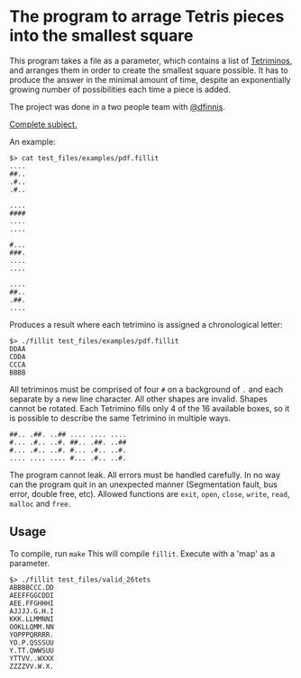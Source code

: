 # The program to arrage Tetris pieces into the smallest square

This program takes a file as a parameter, which contains a list of [Tetriminos](https://en.wikipedia.org/wiki/Tetromino), and arranges them in order to create the smallest square possible. It has to produce the answer in the minimal amount of time, despite an exponentially growing number of possibilities each time a piece is added.

The project was done in a two people team with [@dfinnis](https://github.com/dfinnis).

[Complete subject.](https://github.com/sharvas/fillit/raw/master/fillit.en.pdf)

An example:
```console
$> cat test_files/examples/pdf.fillit
....
##..
.#..
.#..

....
####
....
....

#...
###.
....
....

....
##..
.##.
....
```

Produces a result where each tetrimino is assigned a chronological letter:
```console
$> ./fillit test_files/examples/pdf.fillit
DDAA
CDDA
CCCA
BBBB
```

All tetriminos must be comprised of four `#` on a background of `.` and each separate by a new line character. All other shapes are invalid. Shapes cannot be rotated. Each Tetrimino fills only 4 of the 16 available boxes, so it is possible to describe the same Tetrimino in multiple ways.

```console
##.. .##. ..## .... .... ....
#... .#.. ..#. ##.. .##. ..##
#... .#.. ..#. #... .#.. ..#.
.... .... .... #... .#.. ..#.
```

The program cannot leak. All errors must be handled carefully. In no way can the program quit in an unexpected manner (Segmentation fault, bus error, double free, etc). Allowed functions are `exit`, `open`, `close`, `write`, `read`, `malloc` and `free`.

## Usage

To compile, run `make` This will compile `fillit`. Execute with a 'map' as a parameter.

```console
$> ./fillit test_files/valid_26tets
ABBBBCCC.DD
AEEFFGGCDDI
AEE.FFGHHHI
AJJJJ.G.H.I
KKK.LLMMNNI
OOKLLQMM.NN
YOPPPQRRRR.
YO.P.QSSSUU
Y.TT.QWWSUU
YTTVV..WXXX
ZZZZVV.W.X.
```
